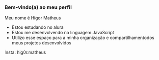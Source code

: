 ### Bem-vindo(a) ao meu perfil

Meu nome é Higor Matheus 
 
 - Estou estudando no alura 
 - Estou me desenvolvendo na linguagem JavaScript
 - Utilizo esse espaço para a minha organização e compartilhamentodos meus projetos desenvolvidos

  Insta: hig0r.matheus
